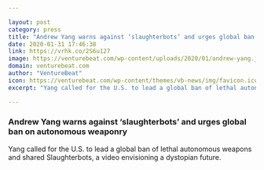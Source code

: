 ```yaml
---

layout: post
category: press
title: "Andrew Yang warns against ‘slaughterbots’ and urges global ban on autonomous weaponry"
date: 2020-01-31 17:46:38
link: https://vrhk.co/2S6u127
image: https://venturebeat.com/wp-content/uploads/2020/01/andrew-yang.jpg?w=1200&strip=all
domain: venturebeat.com
author: "VentureBeat"
icon: https://venturebeat.com/wp-content/themes/vb-news/img/favicon.ico
excerpt: "Yang called for the U.S. to lead a global ban of lethal autonomous weapons and shared Slaughterbots, a video envisioning a dystopian future."

---
```


### Andrew Yang warns against ‘slaughterbots’ and urges global ban on autonomous weaponry

Yang called for the U.S. to lead a global ban of lethal autonomous weapons and shared Slaughterbots, a video envisioning a dystopian future.